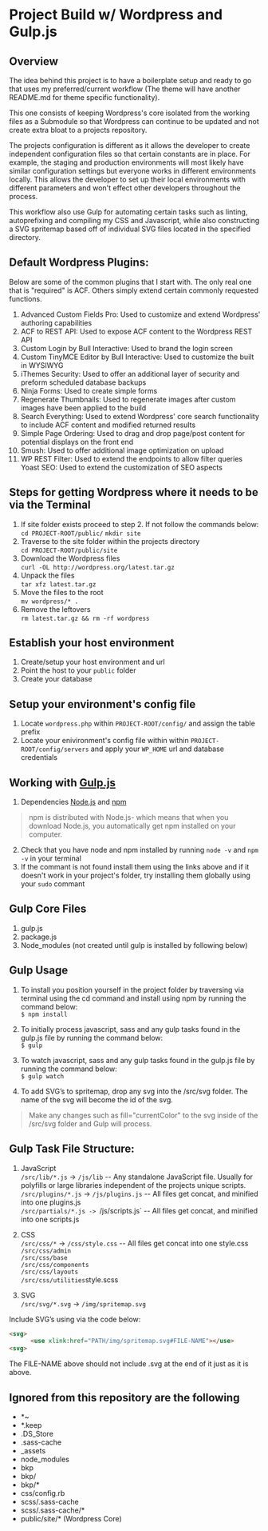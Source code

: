 # Project Build w/ Wordpress and Gulp.js

## Overview
The idea behind this project is to have a boilerplate setup and ready to go that uses my preferred/current workflow (The theme will have another README.md for theme specific functionality).

This one consists of keeping Wordpress's core isolated from the working files as a Submodule so that Wordpress can continue to be updated and not create extra bloat to a projects repository. 

The projects configuration is different as it allows the developer to create independent configuration files so that certain constants are in place. For example, the staging and production environments will most likely have similar configuration settings but everyone works in different environments locally. This allows the developer to set up their local environments  with different parameters and won't effect other developers throughout the process.

This workflow also use Gulp for automating certain tasks such as linting, autoprefixing and compiling my CSS and Javascript, while also constructing a SVG spritemap based off of individual SVG files located in the specified directory.

## Default Wordpress Plugins:
Below are some of the common plugins that I start with. The only real one that is "required" is ACF. Others simply extend certain commonly requested functions.
1. Advanced Custom Fields Pro: Used to customize and extend Wordpress' authoring capabilities
2. ACF to REST API: Used to expose ACF content to the Wordpress REST API
3. Custom Login by Bull Interactive: Used to brand the login screen
4. Custom TinyMCE Editor by Bull Interactive: Used to customize the built in WYSIWYG
5. iThemes Security: Used to offer an additional layer of security and preform scheduled database backups
6. Ninja Forms: Used to create simple forms
7. Regenerate Thumbnails: Used to regenerate images after custom images have been applied to the build
8. Search Everything: Used to extend Wordpress' core search functionality to include ACF content and modified returned results
9. Simple Page Ordering: Used to drag and drop page/post content for potential displays on the front end
10. Smush: Used to offer additional image optimization on upload
11. WP REST Filter: Used to extend the endpoints to allow filter queries
Yoast SEO: Used to extend the customization of SEO aspects

## Steps for getting Wordpress where it needs to be via the Terminal
1. If site folder exists proceed to step 2. If not follow the commands below:<br />
`cd PROJECT-ROOT/public/`
`mkdir site`
2. Traverse to the site folder within the projects directory<br />
`cd PROJECT-ROOT/public/site`<br />
3. Download the Wordpress files<br />
`curl -OL http://wordpress.org/latest.tar.gz`<br />
4. Unpack the files<br />
`tar xfz latest.tar.gz`<br />
5. Move the files to the root<br />
`mv wordpress/* .`<br />
6. Remove the leftovers<br />
`rm latest.tar.gz && rm -rf wordpress`

## Establish your host environment
1. Create/setup your host environment and url
2. Point the host to your `public` folder
3. Create your database

## Setup your environment's config file
1. Locate `wordpress.php` within `PROJECT-ROOT/config/` and assign the table prefix<br />
2. Locate your enivironment's config file within within `PROJECT-ROOT/config/servers` and apply your `WP_HOME` url and database credentials

## Working with [Gulp.js](https://gulpjs.com/)
1. Dependencies [Node.js](https://nodejs.org/en/) and [npm](https://www.npmjs.com/get-npm)
> npm is distributed with Node.js- which means that when you download Node.js, you automatically get npm installed on your computer.
2. Check that you have node and npm installed by running `node -v` and `npm -v` in your terminal
3. If the commant is not found install them using the links above and if it doesn't work in your project's folder, try installing them globally using your `sudo` commant

## Gulp Core Files
1. gulp.js
2. package.js
3. Node_modules (not created until gulp is installed by following below)

## Gulp Usage
1. To install you position yourself in the project folder by traversing via terminal using the cd command and install using npm by running the command below:<br />
`$ npm install`

2. To initially process javascript, sass and any gulp tasks found in the gulp.js file by running the command below:<br />
`$ gulp`

3. To watch javascript, sass and any gulp tasks found in the gulp.js file by running the command below:<br />
`$ gulp watch`

4. To add SVG’s to spritemap, drop any svg into the /src/svg folder. The name of the svg will become the id of the svg.<br />
> Make any changes such as fill="currentColor" to the svg inside of the /src/svg folder and Gulp will process.

## Gulp Task File Structure:

1. JavaScript<br />
`/src/lib/*.js` -> `/js/lib` -- Any standalone JavaScript file. Usually for polyfills or large libraries independent of the projects unique scripts.<br />
`/src/plugins/*.js` -> `/js/plugins.js` -- All files get concat, and minified into one plugins.js<br />
`/src/partials/*.js -> `/js/scripts.js` -- All files get concat, and minified into one scripts.js<br />

2. CSS<br />
`/src/css/*` -> `/css/style.css` -- All files get concat into one style.css<br />
`/src/css/admin`<br />
`/src/css/base`<br />
`/src/css/components`<br />
`/src/css/layouts`<br />
`/src/css/utilities`style.scss <br />

3. SVG<br />
`/src/svg/*.svg` -> `/img/spritemap.svg`<br />

Include SVG’s using via the code below:
``` html
<svg>
      <use xlink:href="PATH/img/spritemap.svg#FILE-NAME"></use>
<svg>
```
The FILE-NAME above should not include .svg at the end of it just as it is above.


## Ignored from this repository are the following
- *~
- *.keep
- .DS_Store
- .sass-cache
- _assets
- node_modules
- bkp
- bkp/
- bkp/*
- css/config.rb
- scss/.sass-cache
- scss/.sass-cache/*
- public/site/* (Wordpress Core)
